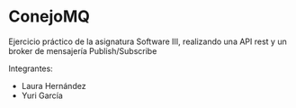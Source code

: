 # ConejoMQ
Ejercicio práctico de la asignatura Software III, realizando una API rest y un broker de mensajería Publish/Subscribe

Integrantes:
- Laura Hernández
- Yuri García
